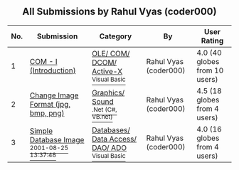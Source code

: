 ﻿<div align="center">

## All Submissions by Rahul Vyas \(coder000\)

</div>

No.  | Submission | Category | By   | User Rating
---- | ---------- | -------- | ---- | -----------
1 | [COM \- I \(Introduction\)<br />](https://github.com/Planet-Source-Code/rahul-vyas-coder000-com-i-introduction__1-26644) | [OLE/ COM/ DCOM/ Active\-X<br /><sup>Visual Basic</sup>](../ByCategory/ole-com-dcom-active-x__1-29.md) | Rahul Vyas \(coder000\) | 4.0 (40 globes from 10 users)
2 | [Change Image Format \(jpg, bmp, png\)<br />](https://github.com/Planet-Source-Code/rahul-vyas-coder000-change-image-format-jpg-bmp-png__10-3429) | [Graphics/ Sound<br /><sup>.Net (C#, VB.net)</sup>](../ByCategory/graphics-sound__10-15.md) | Rahul Vyas \(coder000\) | 4.5 (18 globes from 4 users)
3 | [Simple Database Image<br /><sup>2001-08-25 13:37:48</sup>](https://github.com/Planet-Source-Code/rahul-vyas-coder000-simple-database-image__1-26633) | [Databases/ Data Access/ DAO/ ADO<br /><sup>Visual Basic</sup>](../ByCategory/databases-data-access-dao-ado__1-6.md) | Rahul Vyas \(coder000\) | 4.0 (16 globes from 4 users)

